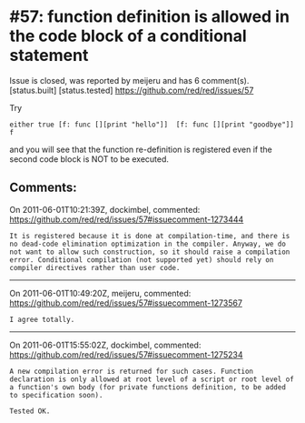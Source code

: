 
#57: function definition is allowed in the code block of a conditional statement
================================================================================
Issue is closed, was reported by meijeru and has 6 comment(s).
[status.built] [status.tested]
<https://github.com/red/red/issues/57>

Try

```
either true [f: func [][print "hello"]]  [f: func [][print "goodbye"]] f
```

and you will see that the function re-definition is registered even if the second code block is NOT to be executed.



Comments:
--------------------------------------------------------------------------------

On 2011-06-01T10:21:39Z, dockimbel, commented:
<https://github.com/red/red/issues/57#issuecomment-1273444>

    It is registered because it is done at compilation-time, and there is no dead-code elimination optimization in the compiler. Anyway, we do not want to allow such construction, so it should raise a compilation error. Conditional compilation (not supported yet) should rely on compiler directives rather than user code.

--------------------------------------------------------------------------------

On 2011-06-01T10:49:20Z, meijeru, commented:
<https://github.com/red/red/issues/57#issuecomment-1273567>

    I agree totally.

--------------------------------------------------------------------------------

On 2011-06-01T15:55:02Z, dockimbel, commented:
<https://github.com/red/red/issues/57#issuecomment-1275234>

    A new compilation error is returned for such cases. Function declaration is only allowed at root level of a script or root level of a function's own body (for private functions definition, to be added to specification soon).
    
    Tested OK.

